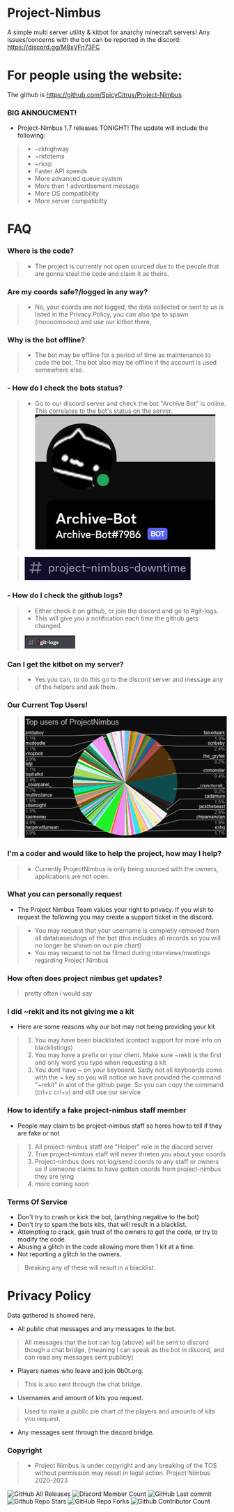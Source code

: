 # Project-Nimbus
A simple multi server utility & kitbot for anarchy minecraft servers!
Any issues/concerns with the bot can be reported in the discord: https://discord.gg/M8xVFn73FC
# For people using the website:
The github is https://github.com/SpicyCitrus/Project-Nimbus
### BIG ANNOUCMENT!
- Project-Nimbus 1.7 releases TONIGHT! The update will include the following:
> - ~rkhighway
> - ~rktotems
> - ~rkxp
> - Faster API speeds
> - More advanced queue system
> - More then 1 advertisement message
> - More OS compatibility
> - More server compatibilty
# FAQ
### Where is the code?
> - The project is currently not open sourced due to the people that are gonna steal the code and claim it as theirs.
### Are my coords safe?/logged in any way?
>  - No, your coords are not logged, the data collected or sent to us is listed in the Privacy Policy, you can also tpa to spawn (moooomoooo) and use our kitbot there,
### Why is the bot offline?
>  - The bot may be offline for a period of time as maintenance to code the bot, The bot also may be offline if the account is used somewhere else.
### - How do I check the bots status?
> - Go to our discord server and check the bot "Archive Bot" is online. This correlates to the bot's status on the server.
> ![](Images/discordbot.png)

> ![](Images/projectnimbusdowntime.png)
### - How do I check the github logs?
> - Either check it on github, or join the discord and go to #git-logs.
> - This will give you a notification each time the github gets changed.
> 
> ![](Images/gitlogs.png) 
### Can I get the kitbot on my server?
> - Yes you can, to do this go to the discord server and message any of the helpers and ask them.
### Our Current Top Users!
> ![projectnimbusstats](Images/9.14.2023.png)
### I'm a coder and would like to help the project, how may I help?
> - Currently ProjectNimbus is only being sourced with the owners, applications are not open.
### What you can personally request
- The Project Nimbus Team values your right to privacy. If you wish to request the following you may create a support ticket in the discord.
> - You may request that your username is completly removed from all databases/logs of the bot (this includes all records so you will no longer be shown on our pie chart)
> - You may request to not be filmed during interviews/meetings regarding Project Nimbus
### How often does project nimbus get updates?
> pretty often i would say
### I did ~rekit and its not giving me a kit
- Here are some reasons why our bot may not being providing your kit
> 1. You may have been blacklisted (contact support for more info on blacklistings)
> 2. You may have a prefix on your client. Make sure ~rekit is the first and only word you type when requesting a kit
> 3. You dont have ~ on your keyboard. Sadly not all keyboards come with the ~ key so you will notice we have provided the command "~rekit" in alot of the github page. So you can copy the command (crl+c crl+v) and still use our service 
### How to identify a fake project-nimbus staff member
- People may claim to be project-nimbus staff so heres how to tell if they are fake or not
> 1. All project-nimbus staff are "Helper" role in the discord server
> 2. True project-nimbus staff will never threten you about your coords
> 3. Project-nimbus does not log/send coords to any staff or owners so if someone claims to have gotten coords from project-nimbus they are lying
> 4. more coming soon
### Terms Of Service
- Don't try to crash or kick the bot, (anything negative to the bot)
- Don't try to spam the bots kits, that will result in a blacklist.
- Attempting to crack, gain trust of the owners to get the code, or try to modify the code.
- Abusing a glitch in the code allowing more then 1 kit at a time.
- Not reporting a glitch to the owners.
> Breaking any of these will result in a blacklist.
# Privacy Policy
Data gathered is showed here.
- All public chat messages and any messages to the bot.
> All messages that the bot can log (above) will be sent to discord though a chat bridge, (meaning I can speak as the bot in discord, and can read any messages sent publicly)
- Players names who leave and join 0b0t.org.
> This is also sent through the chat bridge.
- Usernames and amount of kits you request.
> Used to make a public pie chart of the players and amounts of kits you request.
- Any messages sent through the discord bridge.
### Copyright
> - Project Nimbus is under copyright and any breaking of the TOS without permission may result in legal action. 
> Project Nimbus 2020-2023

![GitHub All Releases](https://img.shields.io/github/downloads/SpicyCitrus/Project-Nimbus/total?style=flat-square)
![Discord Member Count](https://img.shields.io/discord/1074057479312396298?style=flat-square)
![GitHub Last commit](https://img.shields.io/github/last-commit/SpicyCitrus/Project-Nimbus?style=flat-square)
![Github Repo Stars](https://img.shields.io/github/stars/SpicyCitrus/Project-Nimbus)
![GitHub Repo Forks](https://img.shields.io/github/forks/SpicyCitrus/Project-Nimbus)
![Github Contributor Count](https://img.shields.io/github/contributors/SpicyCitrus/Project-Nimbus)


